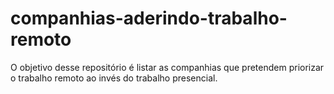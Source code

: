 # companhias-aderindo-trabalho-remoto
O objetivo desse repositório é listar as companhias que pretendem priorizar o trabalho remoto ao invés do trabalho presencial.
